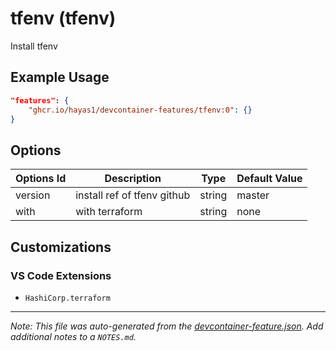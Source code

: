 
# tfenv (tfenv)

Install tfenv

## Example Usage

```json
"features": {
    "ghcr.io/hayas1/devcontainer-features/tfenv:0": {}
}
```

## Options

| Options Id | Description | Type | Default Value |
|-----|-----|-----|-----|
| version | install ref of tfenv github | string | master |
| with | with terraform | string | none |

## Customizations

### VS Code Extensions

- `HashiCorp.terraform`



---

_Note: This file was auto-generated from the [devcontainer-feature.json](https://github.com/hayas1/devcontainer-features/blob/main/src/tfenv/devcontainer-feature.json).  Add additional notes to a `NOTES.md`._
